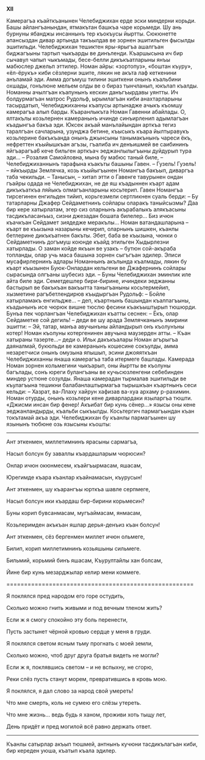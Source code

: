 **XII**


Камерагъа къайткъанынен Челебиджихан ерде эски миндерни корьди. Башы айлангъанындан, ятмакътан башкъа чаре корьмеди. Шу ань бурнуны ябанджы инсаннынъ тер къокъусы йыртты.
Сюкюнетте апансыздан дивар артында такъылдав ве зорнен эшитильген фысылды эшитильди.
Челебиджихан тешиктен яры-ярыгъа ашалгъан биджагъыны тартып чыкъарды ве динъленди. Къаршысына ич бир сычавул чапып чыкъмады, бесе-белли дикъкъатларыны янъы мабюслер джельп эттилер. Номан айры: «зортопуз», «боштан къуру», «ёл-ёрукъ» киби сёзлерни эшите, лякин не акъта лаф кеткенини анъламай эди. Амма догъмуш тилини эшиткени онынъ къальбини охшады, гонълюне мельем олды ве о бираз тынчланып, юкълап къалды.
Номанны ачылгъан къапунынъ кескин данъгъырдавы уянтты. Ич болдурмагъан матрос Рудольф, ырымлагъан киби анахтарларыны тасырдатып, Челебиджиханны къапусы артынадже ачыкъ къомшу камерагъа алып барды.
Къаранлыкъта  Номан Гавенни абайлады. О, ялтакълы козьлернен камеранынъ ичинде синъирленип адымлагъан къадынгъа бакъа эди. Юксек акъай манълайындан арткъа тегиз таралгъан сачларына, узунджа бетине, къысыкъ къара йылтыравукъ козьлерине бакъкъанда онынъ джынсыны танымакънынъ чареси ёкъ, нефреттен къыйышкъан агъзы, гъалиба ич денъишмей ве саибининъ яйгъарагъа6 кече бильген арткъач эеджанлылыгъыны дуйдурып тура эди…
– Розалия Самойловна, мына бу мабюс таный биле, – Челебиджиханнынъ тарафына къакъты башыны Гавен.
– Гузель! Гузель! – яйкъырды Землячка, козь къыйыгъынен Номангъа бакъып, диваргъа таба чекильди. – Танысын, – хитап этти о Гавенге тавурынен ондан гъайры одада не Челебиджихан, не де яш къадыннен къарт адам дикъкъаткъа ляйыкъ олмагъанларыны косьтерип. 
Гавен Номангъа тирсегинен енгильден тийип, корьгезмели сертликнен суаль берди:
– Бу татарларны Джафер Сейдаметнинъ сойлары оларакъ таныйсызмы? Даа бир кере хатырлатам, эгер сиз оларнынъ акърабалыкъ алякъасыны тасдикъласанъыз, сизни джезадан бошата билелер… Биз ичюн къачкъан Сейдамет зиядедже меракълы…
Номан ватандашларына – къарт ве къызына назарыны кечирип, оларнынъ шишкен, къанлы бетлерине дикъкъатнен бакъты. Эбет, баба ве къызына, чюнки о Сейдаметнинъ догъмуш коюнде къайд этильген Хыдырлезни хатырлады. О заман койде якъын ве узакъ – бутюн сой-акъраба топланды, олар учь маса башына зорнен сыгъгъан эдилер. Эписи мусафирлернинъ адлары Номаннынъ акълында къалмады, лякин бу къарт къызынен Буюк-Онлардан кельгени ве Джафернинъ сойлары сырасында олгъаны шубесиз эди. – Буны Челебиджихан эминлик иле айта биле эди.
Семетдешлер бири-бирине, ичиндеки эеджанны бастырып ве  бакъкъан вакъытта таныгъаныны косьтермейип, хызметине рагъбетлендирюв къыдыргъан Рудольф: 
– Бойле хатырламакъ енгильдже… – деп, къартнынъ башындан къалпагъыны, къадынынъ исе чюрюк вишне тюслю фесини къакъыштырып тюшюрди.
Бунъа пек чорлангъан Челебиджихан къатты сеснен:
– Ёкъ, олар Сейдаметке сой дегиль! – деди ве шу арада Землячканынъ эмирини эшитти:
– Эй, татар, манъа авучынъны айландырып онъ къолунъны котер!
Номан къолуны котергенинен авучына маузерден атты.
– Къан хатыраны тазерте…– деди о.
Ильк дакъкъалары Номан агърыгъа даяналмай, букюльди ве камеранынъ кошесине сокъулды, амма незаретчиси онынъ омузына япышып, эсини джояяткъан Челебиджиханны янаша камерагъа таба итермеге башлады.
Камерада Номан зорнен кольмегини чыкъарып, оны йыртты ве къолуны багълады, сонъ юреги булангъаны ве кучьсюзленгени себебинден миндер устюне созулды. Янаша камерадан тырмалав эшитильди ве къулагъына тешикни балабанлаштырмагъа тырышкъан къартнынъ сеси кельди:
– Хазрат, ва-Ллаху хайрун хафизав ва-хуа архаму р-рахимин.
Номан отурды, онынъ козьлери кене диварлардаки языларгъа тюшти. «Джисми инсан бир фенер! Акъибат бир кунь сёнер...» язысы оны кене эеджанландырды, къальби сыкъылды.
Косьтергич пармагъындан къан токътамай акъа эди. Челебиджихан бу къанлы пармагъынен шу язынынъ тюбюне озь язысыны къошты: 

___

Ант эткенмен, миллетимнинъ ярасыны сармагъа,

Насыл болсун бу заваллы къардашларым чюрюсин?

Онлар ичюн окюнмесем, къайгъырмасам, яшасам,

Юрегимде къара къанлар къайнамасын, къурусын!

Ант эткенмен, шу къарангъы юрткъа шавле серпмеге,

Насыл болсун ики къардаш бир-бирини корьмесин?

Буны корип бувсанмасам, мугъаймасам, янмасам,

Козьлеримден акъкъан яшлар дерья-денъиз къан болсун!

Ант эткенмен, сёз бергенмен миллет ичюн ольмеге,

Билип, корип миллетимнинъ козьяшыны сильмеге.

Бильмий, корьмий бинъ яшасам, Къурултайлы хан болсам,

Йине бир кунь мезарджылар келир мени коммеге. 

=====================================================

Я поклялся пред народом его горе остудить,

Сколько можно гнить живыми и под вечным тленом жить? 

Если ж я смогу спокойно эту боль перенести,

Пусть застынет чёрной кровью сердце у меня в груди.

Я поклялся светом ясным тьму прогнать с моей земли, 

Сколько можно, чтоб друг друга братья видеть не могли? 

Если ж я, поклявшись светом – и не вспыхну, не сгорю, 

Реки слёз пусть станут морем, превратившись в кровь мою.

Я поклялся, я дал слово за народ свой умереть!

Что мне смерть, коль не сумею его слёзы утереть.

Что мне жизнь... ведь будь я ханом, проживи хоть тыщу лет, 

День придёт и пред могилой всё равно держать ответ.

___

Къанлы сатырлар акъып тюшмей, антнынъ кучюни тасдикълагъан киби, бир кереден уюша, къатып къала эдилер. 
